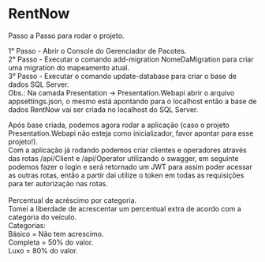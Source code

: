 # RentNow

Passo a Passo para rodar o projeto.

  1° Passo - Abrir o Console do Gerenciador de Pacotes. <br>
  2° Passo - Executar o comando add-migration NomeDaMigration para criar uma migration do mapeamento atual. <br>
  3° Passo - Executar o comando update-database para criar o base de dados SQL Server. <br>
  Obs.: Na camada Presentation -> Presentation.Webapi abrir o arquivo appsettings.json, o mesmo está apontando para o localhost 
  então a base de dados RentNow vai ser criada no localhost do SQL Server.
  
  Após base criada, podemos agora rodar a aplicação (caso o projeto Presentation.Webapi não esteja como inicializador, favor apontar para esse projeto!). <br>
  Com a aplicação já rodando podemos criar clientes e operadores através das rotas /api/Client e /api/Operator utilizando o swagger, em seguinte podemos
  fazer o login e será retornado um JWT para assim poder acessar as outras rotas, então a partir dai utilize o token em todas as requisições para ter 
  autorização nas rotas.
<br><br>
Percentual de acréscimo por categoria.<br>
Tomei a liberdade de acrescentar um percentual extra de acordo com a categoria do veículo. <br>
Categorias: <br>
    Básico = Não tem acrescimo. <br>
    Completa = 50% do valor. <br>
    Luxo = 80% do valor.
      
